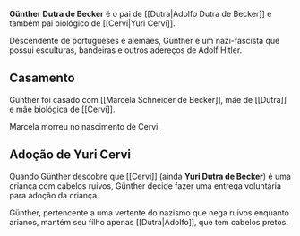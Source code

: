 **Günther Dutra de Becker** é o pai de [[Dutra|Adolfo Dutra de Becker]] e também pai biológico de [[Cervi|Yuri Cervi]].

Descendente de portugueses e alemães, Günther é um nazi-fascista que possui esculturas, bandeiras e outros adereços de Adolf Hitler.

## Casamento
Günther foi casado com [[Marcela Schneider de Becker]], mãe de [[Dutra]] e mãe biológica de [[Cervi]].

Marcela morreu no nascimento de Cervi.

## Adoção de Yuri Cervi
Quando Günther descobre que [[Cervi]] (ainda **Yuri Dutra de Becker**) é uma criança com cabelos ruivos, Günther decide fazer uma entrega voluntária para adoção da criança.

Günther, pertencente a uma vertente do nazismo que nega ruivos enquanto arianos, mantém seu filho apenas [[Dutra|Adolfo]], que tem cabelos pretos.

